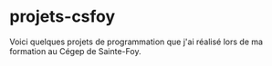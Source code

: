 # projets-csfoy
Voici quelques projets de programmation que j'ai réalisé lors de ma formation au Cégep de Sainte-Foy.
